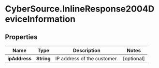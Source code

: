 # CyberSource.InlineResponse2004DeviceInformation

## Properties
Name | Type | Description | Notes
------------ | ------------- | ------------- | -------------
**ipAddress** | **String** | IP address of the customer. | [optional] 


